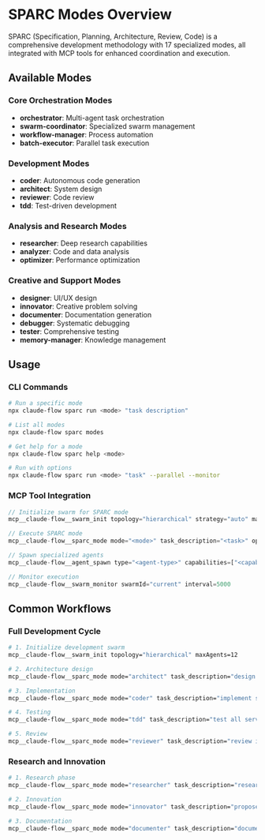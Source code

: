 # SPARC Modes Overview

SPARC (Specification, Planning, Architecture, Review, Code) is a comprehensive development methodology with 17 specialized modes, all integrated with MCP tools for enhanced coordination and execution.

## Available Modes

### Core Orchestration Modes
- **orchestrator**: Multi-agent task orchestration
- **swarm-coordinator**: Specialized swarm management
- **workflow-manager**: Process automation
- **batch-executor**: Parallel task execution

### Development Modes  
- **coder**: Autonomous code generation
- **architect**: System design
- **reviewer**: Code review
- **tdd**: Test-driven development

### Analysis and Research Modes
- **researcher**: Deep research capabilities
- **analyzer**: Code and data analysis
- **optimizer**: Performance optimization

### Creative and Support Modes
- **designer**: UI/UX design
- **innovator**: Creative problem solving
- **documenter**: Documentation generation
- **debugger**: Systematic debugging
- **tester**: Comprehensive testing
- **memory-manager**: Knowledge management

## Usage

### CLI Commands
```bash
# Run a specific mode
npx claude-flow sparc run <mode> "task description"

# List all modes
npx claude-flow sparc modes

# Get help for a mode
npx claude-flow sparc help <mode>

# Run with options
npx claude-flow sparc run <mode> "task" --parallel --monitor
```

### MCP Tool Integration
```javascript
// Initialize swarm for SPARC mode
mcp__claude-flow__swarm_init topology="hierarchical" strategy="auto" maxAgents=8

// Execute SPARC mode
mcp__claude-flow__sparc_mode mode="<mode>" task_description="<task>" options={}

// Spawn specialized agents
mcp__claude-flow__agent_spawn type="<agent-type>" capabilities=["<capability1>", "<capability2>"]

// Monitor execution
mcp__claude-flow__swarm_monitor swarmId="current" interval=5000
```

## Common Workflows

### Full Development Cycle
```bash
# 1. Initialize development swarm
mcp__claude-flow__swarm_init topology="hierarchical" maxAgents=12

# 2. Architecture design
mcp__claude-flow__sparc_mode mode="architect" task_description="design microservices"

# 3. Implementation
mcp__claude-flow__sparc_mode mode="coder" task_description="implement services"

# 4. Testing
mcp__claude-flow__sparc_mode mode="tdd" task_description="test all services"

# 5. Review
mcp__claude-flow__sparc_mode mode="reviewer" task_description="review implementation"
```

### Research and Innovation
```bash
# 1. Research phase
mcp__claude-flow__sparc_mode mode="researcher" task_description="research best practices"

# 2. Innovation
mcp__claude-flow__sparc_mode mode="innovator" task_description="propose novel solutions"

# 3. Documentation
mcp__claude-flow__sparc_mode mode="documenter" task_description="document findings"
```
